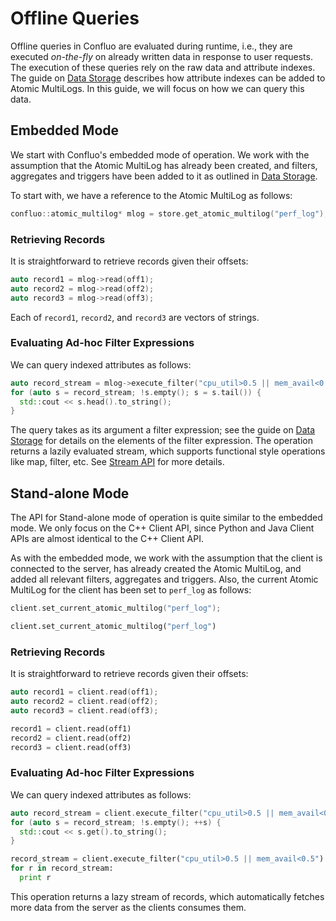 # Offline Queries

Offline queries in Confluo are evaluated during runtime, i.e., they are executed
_on-the-fly_ on already written data in response to user requests. The execution
of these queries rely on the raw data and attribute indexes. The guide on 
[Data Storage](loading_data.md) describes how attribute indexes can be
added to Atomic MultiLogs. In this guide, we will focus on how we can query
this data.

## Embedded Mode

We start with Confluo's embedded mode of operation. We work with the assumption that
the Atomic MultiLog has already been created, and filters, aggregates and triggers
have been added to it as outlined in [Data Storage](loading_data.md).

To start with, we have a reference to the Atomic MultiLog as follows:

```cpp
confluo::atomic_multilog* mlog = store.get_atomic_multilog("perf_log");
```

### Retrieving Records

It is straightforward to retrieve records given their offsets:

```cpp
auto record1 = mlog->read(off1);
auto record2 = mlog->read(off2);
auto record3 = mlog->read(off3);
```

Each of `record1`, `record2`, and `record3` are vectors of strings.

### Evaluating Ad-hoc Filter Expressions

We can query indexed attributes as follows:

```cpp
auto record_stream = mlog->execute_filter("cpu_util>0.5 || mem_avail<0.5");
for (auto s = record_stream; !s.empty(); s = s.tail()) {
  std::cout << s.head().to_string();
}
```

The query takes as its argument a filter expression; see the guide on [Data Storage](loading_data.md) 
for details on the elements of the filter expression. The operation returns a lazily evaluated stream, 
which supports functional style operations like map, filter, etc. See 
[Stream API](https://github.com/ucbrise/confluo/blob/single-machine/libconfluo/confluo/container/lazy/stream.h)
for more details.

## Stand-alone Mode

The API for Stand-alone mode of operation is quite similar to the embedded mode.
We only focus on the C++ Client API, since Python and Java Client APIs are
almost identical to the C++ Client API.

As with the embedded mode, we work with the assumption that the client is connected to the server, 
has already created the Atomic MultiLog, and added all relevant filters, aggregates and triggers.
Also, the current Atomic MultiLog for the client has been set to `perf_log` as follows:

```cpp tab="C++"
client.set_current_atomic_multilog("perf_log");
```

```python tab="Python"
client.set_current_atomic_multilog("perf_log")
```

### Retrieving Records

It is straightforward to retrieve records given their offsets:

```cpp tab="C++"
auto record1 = client.read(off1);
auto record2 = client.read(off2);
auto record3 = client.read(off3);
```

```python tab="Python"
record1 = client.read(off1)
record2 = client.read(off2)
record3 = client.read(off3)
```

### Evaluating Ad-hoc Filter Expressions

We can query indexed attributes as follows:

```cpp tab="C++"
auto record_stream = client.execute_filter("cpu_util>0.5 || mem_avail<0.5");
for (auto s = record_stream; !s.empty(); ++s) {
  std::cout << s.get().to_string();
}
```

```python
record_stream = client.execute_filter("cpu_util>0.5 || mem_avail<0.5")
for r in record_stream:
  print r
```

This operation returns a lazy stream of records, which automatically fetches
more data from the server as the clients consumes them.